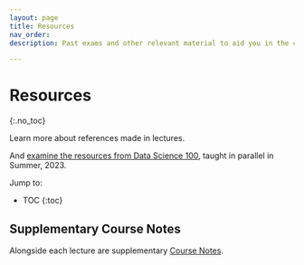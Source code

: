 ```yaml
---
layout: page
title: Resources
nav_order: 
description: Past exams and other relevant material to aid you in the course.

---
```


# Resources
{:.no_toc}

Learn more about references made in lectures. 

And [examine the resources from Data Science 100](https://ds100.org/su23/resources/ ), taught in parallel in Summer, 2023.


Jump to:
* TOC
{:toc}

## Supplementary Course Notes
Alongside each lecture are supplementary [Course Notes](https://ds100.org/course-notes-su23/). 
